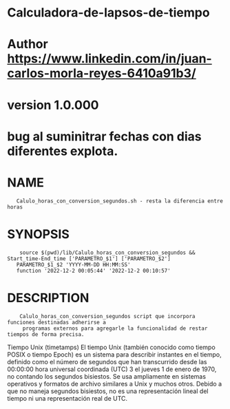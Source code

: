 # Calculadora-de-lapsos-de-tiempo



# Author https://www.linkedin.com/in/juan-carlos-morla-reyes-6410a91b3/
# version 1.0.000 
# bug al suminitrar fechas con dias diferentes explota.


# NAME 
       Calulo_horas_con_conversion_segundos.sh - resta la diferencia entre horas

# SYNOPSIS
		source $(pwd)/lib/Calulo_horas_con_conversion_segundos && Start_time-End_time ['PARAMETRO_$1'] ['PARAMETRO_$2']
       PARAMETRO_$1_$2 'YYYY-MM-DD HH:MM:SS'
       function '2022-12-2 00:05:44' '2022-12-2 00:10:57'

# DESCRIPTION
        Calulo_horas_con_conversion_segundos script que incorpora funciones destinadas adherirse a 
		 programas externos para agregarle la funcionalidad de restar tiempos de forma precisa.


Tiempo Unix (timetamps)
El tiempo Unix (también conocido como tiempo POSIX o tiempo Epoch) es un sistema para describir instantes en el tiempo,
definido como el número de segundos que han transcurrido desde las 00:00:00 hora universal coordinada (UTC)
3 el jueves 1 de enero de 1970, no contando los segundos bisiestos.
Se usa ampliamente en sistemas operativos y formatos de archivo similares a Unix y muchos otros.
Debido a que no maneja segundos bisiestos, no es una representación lineal del tiempo ni una representación real de UTC.

